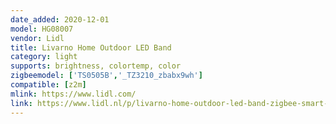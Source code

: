 ```yaml
---
date_added: 2020-12-01
model: HG08007
vendor: Lidl
title: Livarno Home Outdoor LED Band
category: light
supports: brightness, colortemp, color
zigbeemodel: ['TS0505B','_TZ3210_zbabx9wh']
compatible: [z2m]
mlink: https://www.lidl.com/
link: https://www.lidl.nl/p/livarno-home-outdoor-led-band-zigbee-smart-home/p100341806
---
```


